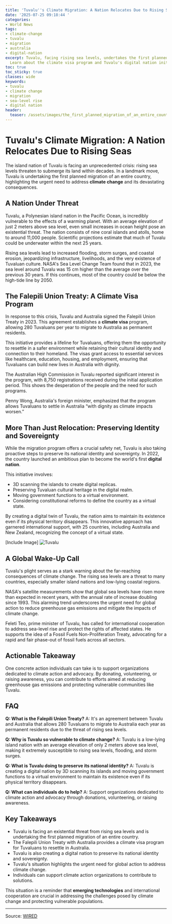 ```yaml
---
title: 'Tuvalu''s Climate Migration: A Nation Relocates Due to Rising Seas'
date: '2025-07-25 09:18:44 '
categories:
- World News
tags:
- climate-change
- tuvalu
- migration
- australia
- digital-nation
excerpt: Tuvalu, facing rising sea levels, undertakes the first planned national migration.
  Learn about the climate visa program and Tuvalu's digital nation initiative.
toc: true
toc_sticky: true
classes: wide
keywords:
- tuvalu
- climate change
- migration
- sea-level rise
- digital nation
header:
  teaser: /assets/images/the_first_planned_migration_of_an_entire_country_i_20250725091843.jpg
---
```


# Tuvalu's Climate Migration: A Nation Relocates Due to Rising Seas

The island nation of Tuvalu is facing an unprecedented crisis: rising sea levels threaten to submerge its land within decades. In a landmark move, Tuvalu is undertaking the first planned migration of an entire country, highlighting the urgent need to address **climate change** and its devastating consequences.

## A Nation Under Threat

Tuvalu, a Polynesian island nation in the Pacific Ocean, is incredibly vulnerable to the effects of a warming planet. With an average elevation of just 2 meters above sea level, even small increases in ocean height pose an existential threat. The nation consists of nine coral islands and atolls, home to around 11,000 people. Scientific projections estimate that much of Tuvalu could be underwater within the next 25 years.

Rising sea levels lead to increased flooding, storm surges, and coastal erosion, jeopardizing infrastructure, livelihoods, and the very existence of Tuvaluan culture. NASA's Sea Level Change Team found that in 2023, the sea level around Tuvalu was 15 cm higher than the average over the previous 30 years. If this continues, most of the country could be below the high-tide line by 2050.

## The Falepili Union Treaty: A Climate Visa Program

In response to this crisis, Tuvalu and Australia signed the Falepili Union Treaty in 2023. This agreement establishes a **climate visa** program, allowing 280 Tuvaluans per year to migrate to Australia as permanent residents.

This initiative provides a lifeline for Tuvaluans, offering them the opportunity to resettle in a safer environment while retaining their cultural identity and connection to their homeland. The visas grant access to essential services like healthcare, education, housing, and employment, ensuring that Tuvaluans can build new lives in Australia with dignity.

The Australian High Commission in Tuvalu reported significant interest in the program, with 8,750 registrations received during the initial application period. This shows the desperation of the people and the need for such programs.

Penny Wong, Australia's foreign minister, emphasized that the program allows Tuvaluans to settle in Australia “with dignity as climate impacts worsen.”

## More Than Just Relocation: Preserving Identity and Sovereignty

While the migration program offers a crucial safety net, Tuvalu is also taking proactive steps to preserve its national identity and sovereignty. In 2022, the country launched an ambitious plan to become the world's first **digital nation**.

This initiative involves:

*   3D scanning the islands to create digital replicas.
*   Preserving Tuvaluan cultural heritage in the digital realm.
*   Moving government functions to a virtual environment.
*   Considering constitutional reforms to define the country as a virtual state.

By creating a digital twin of Tuvalu, the nation aims to maintain its existence even if its physical territory disappears. This innovative approach has garnered international support, with 25 countries, including Australia and New Zealand, recognizing the concept of a virtual state.

[Include Image]
![Tuvalu](https://media.wired.com/photos/68810b25bd71797a9c9360e5/master/pass/tuvalu.jpg)

## A Global Wake-Up Call

Tuvalu's plight serves as a stark warning about the far-reaching consequences of climate change. The rising sea levels are a threat to many countries, especially smaller island nations and low-lying coastal regions.

NASA's satellite measurements show that global sea levels have risen more than expected in recent years, with the annual rate of increase doubling since 1993. This alarming trend underscores the urgent need for global action to reduce greenhouse gas emissions and mitigate the impacts of climate change.

Feleti Teo, prime minister of Tuvalu, has called for international cooperation to address sea-level rise and protect the rights of affected states. He supports the idea of a Fossil Fuels Non-Proliferation Treaty, advocating for a rapid and fair phase-out of fossil fuels across all sectors.

## Actionable Takeaway

One concrete action individuals can take is to support organizations dedicated to climate action and advocacy. By donating, volunteering, or raising awareness, you can contribute to efforts aimed at reducing greenhouse gas emissions and protecting vulnerable communities like Tuvalu.

## FAQ

**Q: What is the Falepili Union Treaty?**
A: It's an agreement between Tuvalu and Australia that allows 280 Tuvaluans to migrate to Australia each year as permanent residents due to the threat of rising sea levels.

**Q: Why is Tuvalu so vulnerable to climate change?**
A: Tuvalu is a low-lying island nation with an average elevation of only 2 meters above sea level, making it extremely susceptible to rising sea levels, flooding, and storm surges.

**Q: What is Tuvalu doing to preserve its national identity?**
A: Tuvalu is creating a digital nation by 3D scanning its islands and moving government functions to a virtual environment to maintain its existence even if its physical territory disappears.

**Q: What can individuals do to help?**
A: Support organizations dedicated to climate action and advocacy through donations, volunteering, or raising awareness.

## Key Takeaways

*   Tuvalu is facing an existential threat from rising sea levels and is undertaking the first planned migration of an entire country.
*   The Falepili Union Treaty with Australia provides a climate visa program for Tuvaluans to resettle in Australia.
*   Tuvalu is also creating a digital nation to preserve its national identity and sovereignty.
*   Tuvalu's situation highlights the urgent need for global action to address climate change.
*   Individuals can support climate action organizations to contribute to solutions.

This situation is a reminder that **emerging technologies** and international cooperation are crucial in addressing the challenges posed by climate change and protecting vulnerable populations.

---

Source: [WIRED](https://www.wired.com/story/the-first-planned-migration-of-an-entire-country-is-underway/)